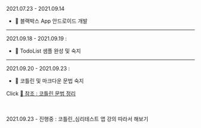 2021.07.23 - 2021.09.14
- 📝 블랙박스 App 안드로이드 개발
---

2021.09.18 - 2021.09.19 :
- 📝 TodoList 샘플 완성 및 숙지
- ---

2021.09.20 - 2021.09.23 :
- 📝 코틀린 및 마크다운 문법 숙지 


Click [📎 참조 : 코틀린 문법 정리](https://eli1429.tistory.com/2) 

<br>
<br>
2021.09.23 - 진행중 : 코틀린_심리테스트 앱 강의 따라서 해보기
